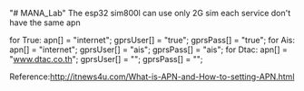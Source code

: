 "# MANA_Lab" 
The esp32 sim800l can use only 2G sim
each service don't have the same apn

for True:
  apn[]      = "internet"; 
  gprsUser[] = "true"; 
  gprsPass[] = "true";
for Ais:
  apn[]      = "internet"; 
  gprsUser[] = "ais"; 
  gprsPass[] = "ais";
for Dtac:
  apn[]      = "www.dtac.co.th"; 
  gprsUser[] = ""; 
  gprsPass[] = "";
  
Reference:http://itnews4u.com/What-is-APN-and-How-to-setting-APN.html
